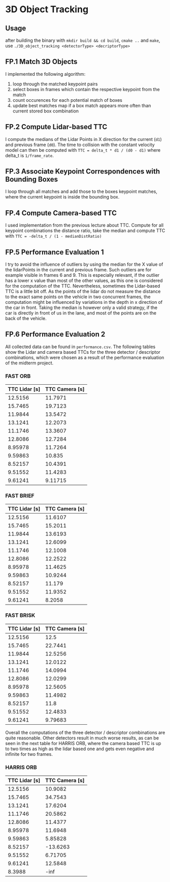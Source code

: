 # 3D Object Tracking

## Usage

after building the binary with ``mkdir build && cd build``, ``cmake ..`` and ``make``, use ``./3D_object_tracking <detectorType> <decriptorType>``

## FP.1 Match 3D Objects

I implemented the following algorithm:

1. loop through the matched keypoint pairs
2. select boxes in frames which contain the respective keypoint from the match
3. count occurences for each potential match of boxes
4. update best matches map if a box match appears more often than current stored box combination

## FP.2 Compute Lidar-based TTC

I compute the medians of the Lidar Points in X direction for the current (``d1``) and previous frame (``d0``). The time to collision with the constant velocity model can then be computed with ``TTC = delta_t * d1 / (d0 - d1)`` where delta_t is ``1/frame_rate``.

## FP.3 Associate Keypoint Correspondences with Bounding Boxes

I loop through all matches and add those to the boxes keypoint matches, where the current keypoint is inside the bounding box.

## FP.4 Compute Camera-based TTC

I used implementation from the previous lecture about TTC. Compute for all keypoint combinations the distance ratio, take the median and compute TTC with ``TTC = -delta_t / (1 - medianDistRatio)``

## FP.5 Performance Evaluation 1

I try to avoid the influence of outliers by using the median for the X value of the lidarPoints in the current and previous frame. Such outliers are for example visible in frames 6 and 9. This is especially relevant, if the outlier has a lower x value than most of the other values, as this one is considered for the computation of the TTC. Nevertheless, sometimes the Lidar-based TTC is a little bit off. As the points of the lidar do not measure the distance to the exact same points on the vehicle in two concurrent frames, the computation might be influenced by variations in the depth in x direction of the car in front. Taking the median is however only a valid strategy, if the car is directly in front of us in the lane, and most of the points are on the back of the vehicle.

## FP.6 Performance Evaluation 2

All collected data can be found in ``performance.csv``. The following tables show the Lidar and camera based TTCs for the three detector / descriptor combinations, which were chosen as a result of the performance evaluation of the midterm project.

### FAST ORB
|TTC Lidar [s] | TTC Camera [s] |
|--------|---------|
| 12.5156 | 11.7971 |
| 15.7465 | 19.7123 |
| 11.9844 | 13.5472 |
| 13.1241 | 12.2073 |
| 11.1746 | 13.3607 |
| 12.8086 | 12.7284 |
| 8.95978 | 11.7264 |
| 9.59863 | 10.835 |
| 8.52157 | 10.4391 |
| 9.51552 | 11.4283 |
| 9.61241 | 9.11715 |

### FAST BRIEF
| TTC Lidar [s] | TTC Camera [s] |
|--------|---------|
| 12.5156 | 11.6107 |
| 15.7465 | 15.2011 |
| 11.9844 | 13.6193 |
| 13.1241 | 12.6099 |
| 11.1746 | 12.1008 |
| 12.8086 | 12.2522 |
| 8.95978 | 11.4625 |
| 9.59863 | 10.9244 |
| 8.52157 | 11.179 |
| 9.51552 | 11.9352 |
| 9.61241 | 8.2058 |

### FAST BRISK
|TTC Lidar [s] | TTC Camera [s] |
|--------|---------|
| 12.5156 | 12.5 |
| 15.7465 | 22.7441 |
| 11.9844 | 12.5256 |
| 13.1241 | 12.0122 |
| 11.1746 | 14.0994 |
| 12.8086 | 12.0299 |
| 8.95978 | 12.5605 |
| 9.59863 | 11.4982 |
| 8.52157 | 11.8 |
| 9.51552 | 12.4833 |
| 9.61241 | 9.79683 |

Overall the computations of the three detector / descriptor combinations are quite reasonable. Other detectors result in much worse results, as can be seen in the next table for HARRIS ORB, where the camera based TTC is up to two times as high as the lidar based one and gets even negative and infinite for two frames.

### HARRIS ORB
|TTC Lidar [s] | TTC Camera [s] |
|--------|---------|
| 12.5156 | 10.9082 |
| 15.7465 | 34.7543 |
| 13.1241 | 17.6204 |
| 11.1746 | 20.5862 |
| 12.8086 | 11.4377 |
| 8.95978 | 11.6948 |
| 9.59863 | 5.85828 |
| 8.52157 | -13.6263 |
| 9.51552 | 6.71705 |
| 9.61241 | 12.5848 |
| 8.3988 | -inf |